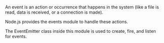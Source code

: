 An event is an action or occurrence that happens in the system (like a file is read, data is received, or a connection is made).

Node.js provides the events module to handle these actions.

The EventEmitter class inside this module is used to create, fire, and listen for events.
